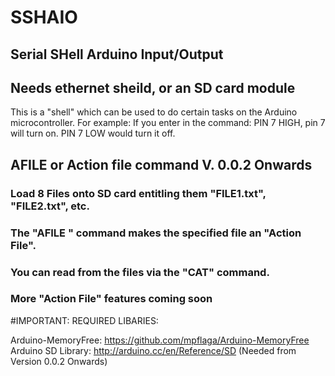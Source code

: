 # SSHAIO
Serial SHell Arduino Input/Output
---------------------------------

Needs ethernet sheild, or an SD card module
-------------------------------------------

This is a "shell" which can be used to do certain tasks on the Arduino microcontroller.
For example: If you enter in the command: PIN 7 HIGH, pin 7 will turn on. PIN 7 LOW would turn it off.

AFILE or Action file command V. 0.0.2 Onwards
---------------------------------------------

### Load 8 Files onto SD card entitling them "FILE1.txt", "FILE2.txt", etc.   
### The "AFILE <NUMBER HERE>" command makes the specified file an "Action File".
### You can read from the files via the "CAT" command.
### More "Action File" features coming soon

#IMPORTANT: REQUIRED LIBARIES:

  Arduino-MemoryFree: https://github.com/mpflaga/Arduino-MemoryFree
  Arduino SD Library: http://arduino.cc/en/Reference/SD (Needed from Version 0.0.2 Onwards)
